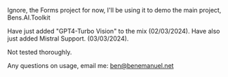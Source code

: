 
Ignore, the Forms project for now, I'll be using it to demo the main project, Bens.AI.Toolkit

Have just added "GPT4-Turbo Vision" to the mix (02/03/2024).
Have also just added Mistral Support. (03/03/2024).

Not tested thoroughly.

Any questions on usage, email me:  ben@benemanuel.net